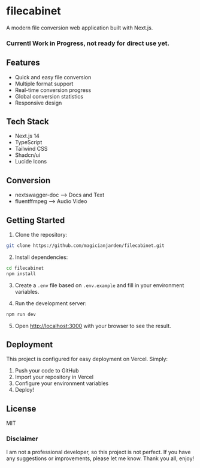 # filecabinet

A modern file conversion web application built with Next.js.


### Currentl Work in Progress, not ready for direct use yet. 

## Features

- Quick and easy file conversion
- Multiple format support
- Real-time conversion progress
- Global conversion statistics
- Responsive design

## Tech Stack

- Next.js 14
- TypeScript
- Tailwind CSS
- Shadcn/ui
- Lucide Icons

## Conversion

- nextswagger-doc --> Docs and Text 
- fluentffmpeg --> Audio Video

## Getting Started

1. Clone the repository:

```bash
git clone https://github.com/magicianjarden/filecabinet.git
```

2. Install dependencies:

```bash
cd filecabinet
npm install
```

3. Create a `.env` file based on `.env.example` and fill in your environment variables.

4. Run the development server:

```bash
npm run dev
```

5. Open [http://localhost:3000](http://localhost:3000) with your browser to see the result.

## Deployment

This project is configured for easy deployment on Vercel. Simply:

1. Push your code to GitHub
2. Import your repository in Vercel
3. Configure your environment variables
4. Deploy!

## License

MIT

### Disclaimer

I am not a professional developer, so this project is not perfect. If you have any suggestions or improvements, please let me know. Thank you all, enjoy!
